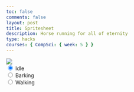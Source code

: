 ```yaml
---
toc: false
comments: false
layout: post
title: Spritesheet
description: Horse running for all of eternity
type: hacks
courses: { CompSci: { week: 5 } }
---
```


<body>
    <div>
        <canvas id="spriteContainer"> <!-- Within the base div is a canvas. An HTML canvas is used only for graphics. It allows the user to access some basic functions related to the image created on the canvas (including animation) -->
            <img id="horseSprite" src="/student/_notebooks/images/horse.png">
        </canvas>
        <div id="controls"> <!--basic radio buttons which can be used to check whether each individual animaiton works -->
            <input type="radio" name="animation" id="idle" checked>
            <label for="idle">Idle</label><br>
            <input type="radio" name="animation" id="barking">
            <label for="barking">Barking</label><br>
            <input type="radio" name="animation" id="walking">
            <label for="walking">Walking</label><br>
        </div>
    </div>
</body>

<script>
    window.addEventListener('load', function () {
        const canvas = document.getElementById('spriteContainer');  // sets the canvas as a variable by calling the canvas element from the HTML code, using the id we set
        const ctx = canvas.getContext('2d'); // the getContext function is a given function within the canvas object. It allows us more functionality with the sprite image.

        // constant variables used for sprite and canvas
        const SPRITE_WIDTH = 160;
        const SPRITE_HEIGHT = 144;
        const SCALE_FACTOR = 2;
        const FRAME_LIMIT = 48;
        const FRAME_RATE = 15;

        // sets canvas properties
        canvas.width = SPRITE_WIDTH * SCALE_FACTOR;
        canvas.height = SPRITE_HEIGHT * SCALE_FACTOR;

        //more code will be placed here later
        class Horse {
            constructor(){  // constructor method for outlining data points about the sprite
                this.image = document.getElementById("horseSprite");
                this.spriteWidth = SPRITE_WIDTH;
                this.spriteHeight = SPRITE_HEIGHT;
                this.width = this.spriteWidth;  //takes sprite dimensions and accounts for it in image generation
                this.height = this.spriteHeight;
                this.x = 0;  //starts image generation in coordinate (0,0) px on sprite sheet
                this.y = 0;
                this.scale = 1;  //scale of image
                this.minFrame = 0;
                this.maxFrame = FRAME_LIMIT;  // how many sprites there are in a row
                this.frameX = 0;  // sets position of sprite that is being generated. There are the two parameters we will be changing in order to crete the animation. 
                this.frameY = 0;
            }
            draw(context) {
                context.drawImage(
                    this.image,
                    this.frameX * this.spriteWidth,
                    this.frameY * this.spriteHeight,
                    this.spriteWidth,
                    this.spriteHeight,
                    this.x,
                    this.y,
                    this.width * this.scale,
                    this.height * this.scale
                );
            }
            update() {
                // increases the horizontal position within sprite
                if (this.frameX < this.maxFrame) {
                    this.frameX++;
                } else {
                    this.frameX = 0;  // resets the origin point to the beginning of the row after the 24th frame
                }
            }
    }
    const horse = new Horse();  // This makes the game object, Dog

// Add event listener to the parent container for event delegation
const controls = document.getElementById('controls');
controls.addEventListener('click', function (event) {
    if (event.target.tagName === 'INPUT') {
        const selectedAnimation = event.target.id;
        switch (selectedAnimation) {
            case 'idle':
                horse.frameY = 0;
                break;
            case 'barking':
                horse.frameY = 1;
                break;
            case 'walking':
                horse.frameY = 2;
                break;
            default:
                break;
        }
    }
});
function animate() {
    ctx.clearRect(0, 0, canvas.width, canvas.height);  // clears canvas from previous run before generating new frame
    horse.draw(ctx); // draw method from Dog class: generates image
    horse.update(); // update method from Dog class: moves origin point for the next frame drawn 
    requestAnimationFrame(animate); // built in function; lets the browser know you want an animation to be displayed; sets the rate of frames per second
}

animate();
    });

</script>